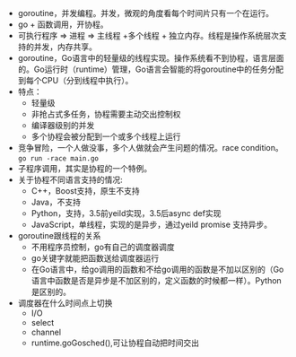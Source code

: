 * goroutine，并发编程。并发，微观的角度看每个时间片只有一个在运行。
* go + 函数调用，开协程。
* 可执行程序 => 进程 => 主线程 +多个线程 + 独立内存。线程是操作系统层次支持的并发，内存共享。
* goroutine，Go语言中的轻量级的线程实现。操作系统看不到协程，语言层面的。Go运行时（runtime）管理，Go语言会智能的将goroutine中的任务分配到每个CPU（分到线程中执行）。
* 特点：
    * 轻量级
    * 非抢占式多任务，协程需要主动交出控制权
    * 编译器级别的并发
    * 多个协程会被分配到一个或多个线程上运行
* 竞争冒险，一个人做没事，多个人做就会产生问题的情况。race condition。` go run -race main.go ` 
* 子程序调用，其实是协程的一个特例。
* 关于协程不同语言支持的情况:
    * C++，Boost支持，原生不支持
    * Java，不支持
    * Python，支持，3.5前yeild实现，3.5后async def实现
    * JavaScript，单线程，实现的是异步，通过yeild promise 支持异步。
* goroutine跟线程的关系
    * 不用程序员控制，go有自己的调度器调度
    * go关键字就能把函数送给调度器运行
    * 在Go语言中，给go调用的函数和不给go调用的函数是不加以区别的（Go语言中函数是否是异步是不加区别的，定义函数的时候都一样）。Python是区别的。
* 调度器在什么时间点上切换
    * I/O
    * select
    * channel
    * runtime.goGosched(),可让协程自动把时间交出